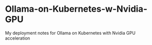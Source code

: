 # Ollama-on-Kubernetes-w-Nvidia-GPU
My deployment notes for Ollama on Kubernetes with Nvidia GPU acceleration
